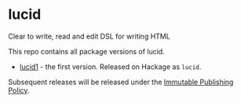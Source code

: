 lucid
=====

Clear to write, read and edit DSL for writing HTML

This repo contains all package versions of lucid.

* [lucid1](https://github.com/chrisdone/lucid/tree/master/lucid1) - the
  first version. Released on Hackage as `lucid`.

Subsequent releases will be released under the
[Immutable Publishing Policy](https://gist.github.com/chrisdone/f71a2eca728a805c181091863c339fc2).

